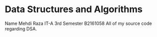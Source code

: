 # Data Structures and Algorithms
 Name Mehdi Raza 
 IT-A 3rd Semester
 B2161058
 All of my source code regarding DSA.
